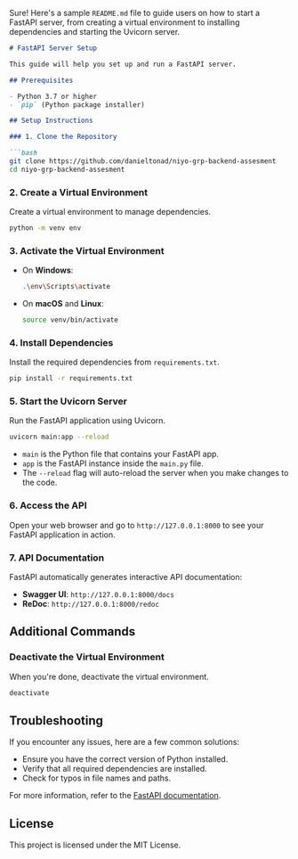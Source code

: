 Sure! Here's a sample `README.md` file to guide users on how to start a FastAPI server, from creating a virtual environment to installing dependencies and starting the Uvicorn server.

```markdown
# FastAPI Server Setup

This guide will help you set up and run a FastAPI server.

## Prerequisites

- Python 3.7 or higher
- `pip` (Python package installer)

## Setup Instructions

### 1. Clone the Repository

```bash
git clone https://github.com/danieltonad/niyo-grp-backend-assesment
cd niyo-grp-backend-assesment
```

### 2. Create a Virtual Environment

Create a virtual environment to manage dependencies.

```bash
python -m venv env
```

### 3. Activate the Virtual Environment

- On **Windows**:

  ```bash
  .\env\Scripts\activate
  ```

- On **macOS** and **Linux**:

  ```bash
  source venv/bin/activate
  ```

### 4. Install Dependencies

Install the required dependencies from `requirements.txt`.

```bash
pip install -r requirements.txt
```

### 5. Start the Uvicorn Server

Run the FastAPI application using Uvicorn.

```bash
uvicorn main:app --reload
```

- `main` is the Python file that contains your FastAPI app.
- `app` is the FastAPI instance inside the `main.py` file.
- The `--reload` flag will auto-reload the server when you make changes to the code.

### 6. Access the API

Open your web browser and go to `http://127.0.0.1:8000` to see your FastAPI application in action.

### 7. API Documentation

FastAPI automatically generates interactive API documentation:

- **Swagger UI**: `http://127.0.0.1:8000/docs`
- **ReDoc**: `http://127.0.0.1:8000/redoc`

## Additional Commands

### Deactivate the Virtual Environment

When you're done, deactivate the virtual environment.

```bash
deactivate
```

## Troubleshooting

If you encounter any issues, here are a few common solutions:

- Ensure you have the correct version of Python installed.
- Verify that all required dependencies are installed.
- Check for typos in file names and paths.

For more information, refer to the [FastAPI documentation](https://fastapi.tiangolo.com/).

## License

This project is licensed under the MIT License.
```